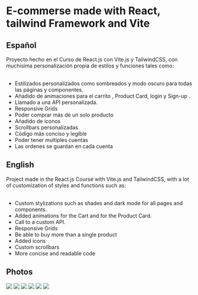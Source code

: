 <h1 align="left">E-commerse made with React, tailwind Framework and Vite </h2>

<h2 align="left">Español</h2>
Proyecto hecho en el Curso de React.js con Vite.js y TailwindCSS, con muchisima personalización propia de estilos y funciones tales como:
‎ ‎ ‎ ‎ ‎ ‎ ‎ ‎ ‎ ‎ ‎ ‎ ‎ ‎ ‎ ‎ ‎ ‎ ‎ ‎ ‎ ‎ ‎ ‎ ‎ ‎ ‎ ‎ ‎ ‎ ‎ ‎ ‎ ‎ ‎ ‎ ‎ ‎ ‎ ‎ ‎ ‎ ‎ ‎ ‎ ‎ ‎ ‎ ‎ ‎ ‎ ‎ ‎ ‎ ‎ ‎ ‎

- Estilizados personalizados como sombreados y modo oscuro para todas las páginas y componentes.
- Añadido de animaciones para el carrito , Product Card, login y Sign-up .
- Llamado a una API personalizada.
- Responsive Grids
- Poder comprar más de un solo producto
- Añadido de iconos
- Scrollbars personalizadas
- Código más conciso y legible
- Poder tener multiples cuentas
- Las ordenes se guardan en cada cuenta

<h2 align="left">English</h2>
Project made in the React.js Course with Vite.js and TailwindCSS, with a lot of customization of styles and functions such as:
‎ ‎ ‎ ‎ ‎ ‎ ‎ ‎ ‎ ‎ ‎ ‎ ‎ ‎ ‎ ‎ ‎ ‎ ‎ ‎ ‎ ‎ ‎ ‎ ‎ ‎ ‎ ‎ ‎ ‎ ‎ ‎ ‎ ‎ ‎ ‎ ‎ ‎ ‎ ‎ ‎ ‎ ‎ ‎ ‎ ‎ ‎ ‎ ‎ ‎ ‎ ‎ ‎ ‎ ‎ ‎ ‎

- Custom stylizations such as shades and dark mode for all pages and components.
- Added animations for the Cart and for the Product Card.
- Call to a custom API.
- Responsive Grids
- Be able to buy more than a single product
- Added icons
- Custom scrollbars
- More concise and readable code

<h2 align="left">Photos</h2>

<img src="https://github.com/ginogiorgi/reactWithViteAndTailwindCSS/blob/main/screenshots/pagina-principal.PNG?raw=true" />
<img src="https://github.com/ginogiorgi/reactWithViteAndTailwindCSS/blob/main/screenshots/pagina-categoria.PNG?raw=true" />
<img src="https://github.com/ginogiorgi/reactWithViteAndTailwindCSS/blob/main/screenshots/product-detail.PNG?raw=true" />
<img src="https://github.com/ginogiorgi/reactWithViteAndTailwindCSS/blob/main/screenshots/shoping-cart.PNG?raw=true" />
<img src="https://github.com/ginogiorgi/reactWithViteAndTailwindCSS/blob/main/screenshots/my-order.PNG?raw=true" />
<img src="https://github.com/ginogiorgi/reactWithViteAndTailwindCSS/blob/main/screenshots/my-orders.PNG?raw=true" />
